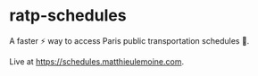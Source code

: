 # ratp-schedules

A faster :zap: way to access Paris public transportation schedules :calendar:.

Live at https://schedules.matthieulemoine.com.
